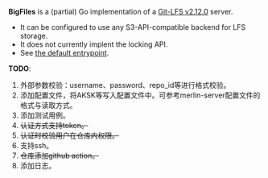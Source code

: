 **BigFiles** is a (partial) Go implementation of a [Git-LFS
v2.12.0](https://github.com/git-lfs/git-lfs/tree/v2.12.0/docs/api) server.

- It can be configured to use any S3-API-compatible backend for LFS storage.
- It does not currently implent the locking API.
- See [the default entrypoint](BigFiles/main.go).


**TODO**:

1. 外部参数校验：username、password、repo_id等进行格式校验。
2. 添加配置文件，将AKSK等写入配置文件中。可参考merlin-server配置文件的格式与读取方式。
3. 添加测试用例。
4. ~~认证方式支持token。~~
5. ~~认证时校验用户在仓库内权限。~~
6. 支持ssh。
7. ~~仓库添加github action。~~
8. 添加日志。
